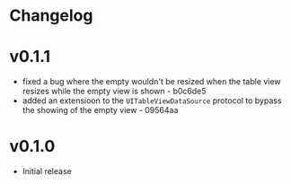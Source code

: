 # Changelog

# v0.1.1
- fixed a bug where the empty wouldn't be resized when the table view resizes while the empty view is shown - b0c6de5
- added an extensioon to the `UITableViewDataSource` protocol to bypass the showing of the empty view - 09564aa

# v0.1.0

- Initial release
